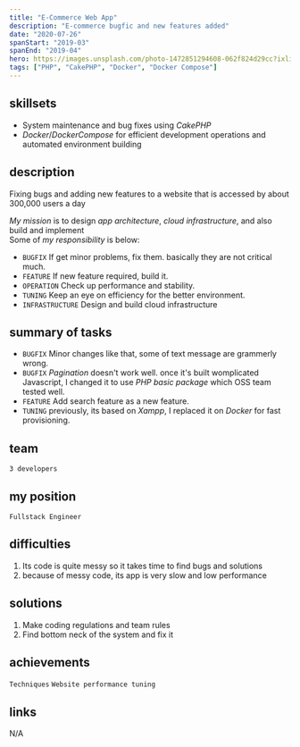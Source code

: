 ```yaml
---
title: "E-Commerce Web App"
description: "E-commerce bugfic and new features added"
date: "2020-07-26"
spanStart: "2019-03"
spanEnd: "2019-04"
hero: https://images.unsplash.com/photo-1472851294608-062f824d29cc?ixlib=rb-1.2.1&ixid=eyJhcHBfaWQiOjEyMDd9&auto=format&fit=crop&w=1350&q=80
tags: ["PHP", "CakePHP", "Docker", "Docker Compose"]
---
```


## skillsets

- System maintenance and bug fixes using _CakePHP_
- _Docker_/_DockerCompose_ for efficient development operations and automated environment building

## description

Fixing bugs and adding new features to a website that is accessed by about 300,000 users a day

_My mission_ is to design _app architecture_, _cloud infrastructure_, and also build and implement  
Some of _my responsibility_ is below:

- `BUGFIX` If get minor problems, fix them. basically they are not critical much.
- `FEATURE` If new feature required, build it.
- `OPERATION` Check up performance and stability.
- `TUNING` Keep an eye on efficiency for the better environment.
- `INFRASTRUCTURE` Design and build cloud infrastructure

## summary of tasks

- `BUGFIX` Minor changes like that, some of text message are grammerly wrong.
- `BUGFIX` _Pagination_ doesn't work well. once it's built womplicated Javascript, I changed it to use _PHP basic package_ which OSS team tested well.
- `FEATURE` Add search feature as a new feature.
- `TUNING` previously, its based on _Xampp_, I replaced it on _Docker_ for fast provisioning.

## team

`3 developers`

## my position

`Fullstack Engineer`

## difficulties

1. Its code is quite messy so it takes time to find bugs and solutions
2. because of messy code, its app is very slow and low performance

## solutions

1. Make coding regulations and team rules
2. Find bottom neck of the system and fix it

## achievements

`Techniques` `Website performance tuning`

## links

N/A
